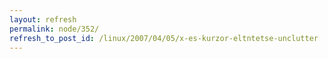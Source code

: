 ```yaml
---
layout: refresh
permalink: node/352/
refresh_to_post_id: /linux/2007/04/05/x-es-kurzor-eltntetse-unclutter
---
```

